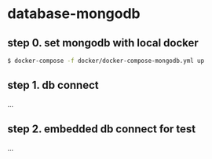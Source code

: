 # database-mongodb

## step 0. set mongodb with local docker

```bash
$ docker-compose -f docker/docker-compose-mongodb.yml up
```

## step 1. db connect

...

## step 2. embedded db connect for test

...
